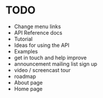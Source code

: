 # TODO

* Change menu links
* API Reference docs
* Tutorial
* Ideas for using the API
* Examples
* get in touch and help improve
* announcement mailing list sign up
* video / screencast tour
* roadmap
* About page
* Home page
